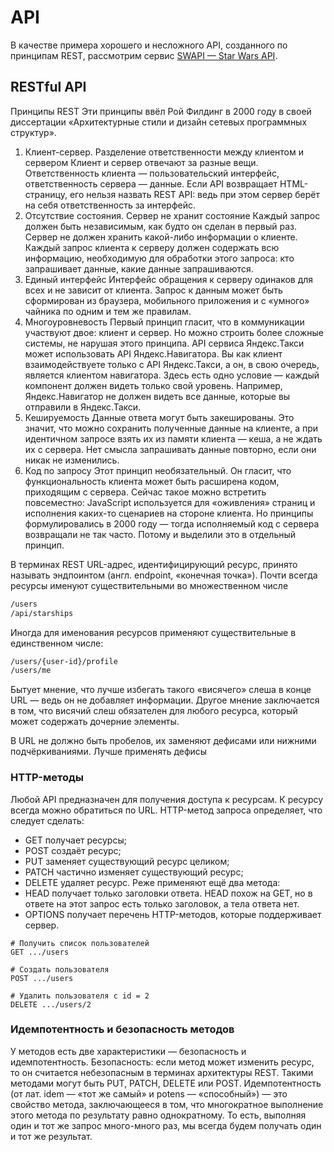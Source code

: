 # API 

В качестве примера хорошего и несложного API, созданного по принципам REST, 
рассмотрим сервис [SWAPI — Star Wars API](https://swapi.dev/).

## RESTful API 

Принципы REST
Эти принципы ввёл Рой Филдинг в 2000 году в своей диссертации «Архитектурные стили и дизайн сетевых программных структур».
1. Клиент-сервер. Разделение ответственности между клиентом и сервером
Клиент и сервер отвечают за разные вещи. Ответственность клиента — пользовательский интерфейс, ответственность сервера — данные. Если API возвращает HTML-страницу, его нельзя назвать REST API: ведь при этом сервер берёт на себя ответственность за интерфейс.
2. Отсутствие состояния. Сервер не хранит состояние
Каждый запрос должен быть независимым, как будто он сделан в первый раз. Сервер не должен хранить какой-либо информации о клиенте. Каждый запрос клиента к серверу должен содержать всю информацию, необходимую для обработки этого запроса: кто запрашивает данные, какие данные запрашиваются.
3. Единый интерфейс
Интерфейс обращения к серверу одинаков для всех и не зависит от клиента. Запрос к данным может быть сформирован из браузера, мобильного приложения и с «умного» чайника по одним и тем же правилам.
4. Многоуровневость
Первый принцип гласит, что в коммуникации участвуют двое: клиент и сервер. Но можно строить более сложные системы, не нарушая этого принципа.
API сервиса Яндекс.Такси может использовать API Яндекс.Навигатора. Вы как клиент взаимодействуете только с API Яндекс.Такси, а он, в свою очередь, является клиентом навигатора. Здесь есть одно условие — каждый компонент должен видеть только свой уровень. Например, Яндекс.Навигатор не должен видеть все данные, которые вы отправили в Яндекс.Такси.
5. Кешируемость
Данные ответа могут быть закешированы. Это значит, что можно сохранить полученные данные на клиенте, а при идентичном запросе взять их из памяти клиента — кеша, а не ждать их с сервера. Нет смысла запрашивать данные повторно, если они никак не изменились.
6. Код по запросу
Этот принцип необязательный. Он гласит, что функциональность клиента может быть расширена кодом, приходящим с сервера. Сейчас такое можно встретить повсеместно: JavaScript используется для «оживления» страниц и исполнения каких-то сценариев на стороне клиента. Но принципы формулировались в 2000 году — тогда исполняемый код с сервера возвращали не так часто. Потому и выделили это в отдельный принцип.

В терминах REST URL-адрес, идентифицирующий ресурс, принято называть эндпоинтом (англ. endpoint, «конечная точка»).
Почти всегда ресурсы именуют существительными во множественном числе

```html
/users 
/api/starships
```

Иногда для именования ресурсов применяют существительные в единственном числе:

```html
/users/{user-id}/profile
/users/me
```

Бытует мнение, что лучше избегать такого «висячего» слеша в конце URL — ведь он не добавляет информации.
Другое мнение заключается в том, что висячий слеш обязателен для любого ресурса, который может содержать дочерние элементы.

В URL не должно быть пробелов, их заменяют дефисами или нижними подчёркиваниями. Лучше применять дефисы

### HTTP-методы

Любой API предназначен для получения доступа к ресурсам. К ресурсу всегда можно обратиться по URL.
HTTP-метод запроса определяет, что следует сделать:
 - GET получает ресурсы;
 - POST создаёт ресурс;
 - PUT заменяет существующий ресурс целиком;
 - PATCH частично изменяет существующий ресурс;
 - DELETE удаляет ресурс.
Реже применяют ещё два метода:
 - HEAD получает только заголовки ответа. HEAD похож на GET, но в ответе на этот запрос есть только заголовок, а тела ответа нет.
 - OPTIONS получает перечень HTTP-методов, которые поддерживает сервер.

```
# Получить список пользователей
GET .../users

# Создать пользователя
POST .../users

# Удалить пользователя с id = 2
DELETE .../users/2 
```

### Идемпотентность и безопасность методов
У методов есть две характеристики — безопасность и идемпотентность.
Безопасность: если метод может изменить ресурс, то он считается небезопасным в терминах архитектуры REST. Такими методами могут быть PUT, PATCH, DELETE или POST.
Идемпотентность (от лат. idem — «тот же самый» и potens — «способный») — это свойство метода, заключающееся в том, что многократное выполнение этого метода по результату равно однократному. То есть, выполняя один и тот же запрос много-много раз, мы всегда будем получать один и тот же результат.

